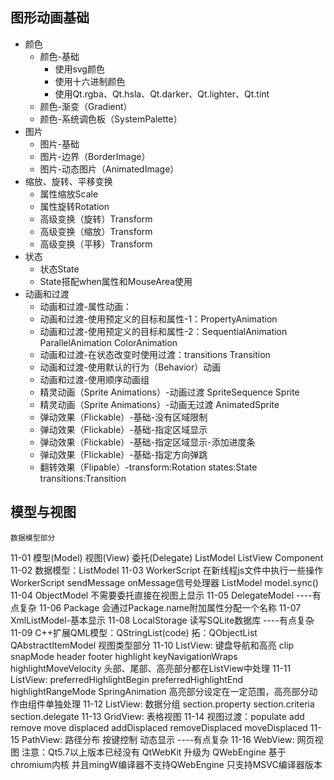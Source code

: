 ## 图形动画基础
- 颜色
  - 颜色-基础
    - 使用svg颜色
    - 使用十六进制颜色
    - 使用Qt.rgba、Qt.hsla、Qt.darker、Qt.lighter、Qt.tint
  - 颜色-渐变（Gradient）
  - 颜色-系统调色板（SystemPalette）
- 图片
  - 图片-基础
  - 图片-边界（BorderImage）
  - 图片-动态图片（AnimatedImage）
- 缩放、旋转、平移变换
  - 属性缩放Scale
  - 属性旋转Rotation
  - 高级变换（旋转）Transform
  - 高级变换（缩放）Transform
  - 高级变换（平移）Transform
- 状态
  - 状态State
  - State搭配when属性和MouseArea使用
- 动画和过渡
  - 动画和过渡-属性动画：
  - 动画和过渡-使用预定义的目标和属性-1：PropertyAnimation
  - 动画和过渡-使用预定义的目标和属性-2：SequentialAnimation ParallelAnimation  ColorAnimation
  - 动画和过渡-在状态改变时使用过渡：transitions Transition
  - 动画和过渡-使用默认的行为（Behavior）动画
  - 动画和过渡-使用顺序动画组
  - 精灵动画（Sprite Animations）-动画过渡	SpriteSequence Sprite
  - 精灵动画（Sprite Animations）-动画无过渡 AnimatedSprite
  - 弹动效果（Flickable）-基础-没有区域限制
  - 弹动效果（Flickable）-基础-指定区域显示
  - 弹动效果（Flickable）-基础-指定区域显示-添加进度条
  - 弹动效果（Flickable）-基础-指定方向弹跳
  - 翻转效果（Flipable）-transform:Rotation states:State transitions:Transition


## 模型与视图
	数据模型部分
11-01	模型(Model) 视图(View) 委托(Delegate)
		ListModel ListView Component
11-02	数据模型：ListModel
11-03	WorkerScript 在新线程js文件中执行一些操作
		WorkerScript sendMessage onMessage信号处理器
		ListModel model.sync()
11-04	ObjectModel 不需要委托直接在视图上显示
11-05	DelegateModel 									----有点复杂
11-06	Package 会通过Package.name附加属性分配一个名称
11-07	XmlListModel-基本显示
11-08	LocalStorage 读写SQLite数据库					----有点复杂
11-09	C++扩展QML模型：QStringList(code) 拓：QObjectList QAbstractItemModel
	视图类型部分 
11-10	ListView: 键盘导航和高亮 clip snapMode header footer highlight  keyNavigationWraps highlightMoveVelocity
		头部、尾部、高亮部分都在ListView中处理
11-11	ListView: preferredHighlightBegin preferredHighlightEnd highlightRangeMode SpringAnimation
		高亮部分设定在一定范围，高亮部分动作由组件单独处理
11-12	ListView: 数据分组 section.property section.criteria section.delegate
11-13	GridView: 表格视图
11-14	视图过渡：populate add remove move displaced addDisplaced removeDisplaced moveDisplaced
11-15	PathView: 路径分布 按键控制 动态显示			----有点复杂
11-16	WebView:  网页视图 
		注意：Qt5.7以上版本已经没有 QtWebKit 升级为 QWebEngine 基于chromium内核
		并且mingW编译器不支持QWebEngine 只支持MSVC编译器版本